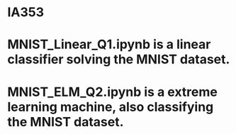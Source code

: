 # IA353
# MNIST_Linear_Q1.ipynb is a linear classifier solving the MNIST dataset.
# MNIST_ELM_Q2.ipynb is a extreme learning machine, also classifying the MNIST dataset.
